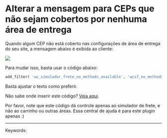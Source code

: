 # Alterar a mensagem para CEPs que não sejam cobertos por nenhuma área de entrega

Quando algum CEP não está coberto nas configurações de área de entrega do seu site, a mensagem abaixo é exibida ao cliente:

[![](https://d29l98y0pmei9d.cloudfront.net/article/2624/c4b361cf-d883-47ad-a5f8-6095121e40cf.jpg)](https://d29l98y0pmei9d.cloudfront.net/article/2624/c4b361cf-d883-47ad-a5f8-6095121e40cf.jpg)

Para mudar isso, basta usar o código abaixo:

```php
add_filter( 'wc_simulador_frete_no_methods_available', 'wcsf_no_methods_message' ); function wcsf_no_methods_message( $message ) { return 'Seu CEP não está em nossa área de atendimento.'; }
```

Basta ajustar o texto como preferir.

Não sabe onde inserir este código? [Veja aqui](https://ajuda.fernandoacosta.net/article/show/65676-como-adicionar-codigos-php-no-wordpress-precisa-ser-no-functions-php).

Por favor, note que este código dá controle apenas ao simulador de frete, e não ao carrinho ou outras áreas. Essa central de ajuda é para este plugin apenas :)

___

Keywords: